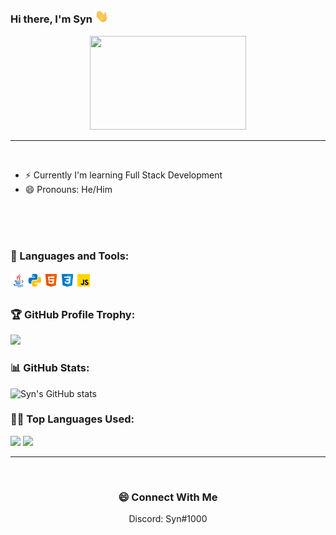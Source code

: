 ### Hi there, I'm Syn <img src="https://github.com/Syn-Designs/Syn-Designs/blob/main/assets/C049632C-1400-456C-9185-2DE1F1BB47E0.gif" width="22px">
<p align="center">
<img src="https://cdn.discordapp.com/attachments/910188429491445811/930845032007729242/IMG_2306.jpg" height="150px" width="250px">
<p>

---


<br />

- ⚡️ Currently I'm learning Full Stack Development
- 😄 Pronouns: He/Him

<br />
<br />
<br />


### 🧰 Languages and Tools:

<img align="left" alt="Java" width="26px" src="https://github.com/Syn-Designs/Syn-Designs/blob/main/assets/6ED16D80-EC4F-45CA-B7E6-998B6FB1D17E.png" />
<img align="left" alt="Python" width="26px" src="https://github.com/Syn-Designs/Syn-Designs/blob/main/assets/1AF428F0-A9F0-4BB5-9FA1-4C7101CDA6B1.png" />
<img align="left" alt="HTML5" width="26px" src="https://github.com/Syn-Designs/Syn-Designs/blob/main/assets/43DAB1B2-8C92-4D34-B0BA-1096A0931521.png" />
<img align="left" alt="CSS3" width="26px" src="https://github.com/Syn-Designs/Syn-Designs/blob/main/assets/ABEA2C21-69EB-47EA-8C04-FFC96446892B.png" />
<img align="left" alt="JavaScript" width="26px" src="https://github.com/Syn-Designs/Syn-Designs/blob/main/assets/1891DB82-B58F-4C70-803B-3237D8D60810.png" />

<br />
<br />


<!-- Profile Trophy -->
### 🏆 GitHub Profile Trophy:
<a href="https://github.com/ryo-ma/github-profile-trophy">
  <img width=800 src="https://github-profile-trophy.vercel.app/?username=Syn-Designs&column=8&theme=darkhub&no-frame=true&no-bg=true"/>
</a>


<!--   Stats -->
### 📊 GitHub Stats:
![Syn's GitHub stats](https://github-readme-stats.vercel.app/api?username=Syn-Designs&theme=dark)

  
  
<!--   Top Languages Using -->
### 👨‍💻 Top Languages Used:
![](https://github-profile-summary-cards.vercel.app/api/cards/repos-per-language?username=syn-designs&theme=nord_dark)
![](https://github-profile-summary-cards.vercel.app/api/cards/most-commit-language?username=syn-designs&theme=nord_dark)

---



 
 <br>

  <div align="center">
  <h3><b>😄 Connect With Me</b></h3>
  </div>
<p align="center">
Discord: Syn#1000
<p>
